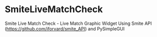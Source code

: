 # SmiteLiveMatchCheck
Smite Live Match Check -  Live Match Graphic Widget Using Smite API (https://github.com/iforvard/smite_API) and PySimpleGUI
